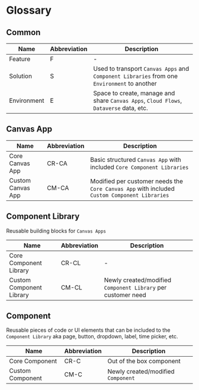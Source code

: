 # Glossary

## Common

| Name        | Abbreviation | Description                                                                                 |
| ----------- | ------------ | ------------------------------------------------------------------------------------------- |
| Feature     | F            | -                                                                                           |
| Solution    | S            | Used to transport `Canvas Apps` and `Component Libraries` from one `Environment` to another |
| Environment | E            | Space to create, manage and share `Canvas Apps`, `Cloud Flows`, `Dataverse` data, etc.      |

## Canvas App

| Name              | Abbreviation | Description                                                                                  |
| ----------------- | ------------ | -------------------------------------------------------------------------------------------- |
| Core Canvas App   | CR-CA        | Basic structured `Canvas App` with included `Core Component Libraries`                       |
| Custom Canvas App | CM-CA        | Modified per customer needs the `Core Canvas App` with included `Custom Component Libraries` |

## Component Library

Reusable building blocks for `Canvas Apps`

| Name                     | Abbreviation | Description                                                  |
| ------------------------ | ------------ | ------------------------------------------------------------ |
| Core Component Library   | CR-CL        | -                                                            |
| Custom Component Library | CM-CL        | Newly created/modified `Component Library` per customer need |

## Component

Reusable pieces of code or UI elements that can be included to the `Component Library` aka page, button, dropdown, label, time picker, etc.

| Name             | Abbreviation | Description                        |
| ---------------- | ------------ | ---------------------------------- |
| Core Component   | CR-C         | Out of the box component           |
| Custom Component | CM-C         | Newly created/modified `Component` |
